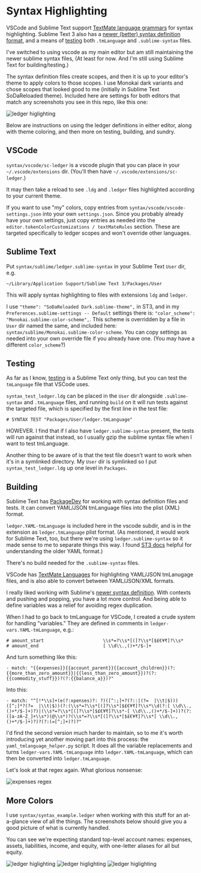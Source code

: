 # Syntax Highlighting

VSCode and Sublime Text support [TextMate language grammars][1] for
syntax highlighting. Sublime Text 3 also has a [newer (better) syntax
definition format][2], and a means of [testing][3] both `.tmLanguage`
and `.sublime-syntax` files.

I've switched to using vscode as my main editor but am still maintaining
the newer sublime syntax files, (At least for now. And I'm still using
Sublime Text for building/testing.)

The syntax definition files create scopes, and then it is up to your
editor's theme to apply colors to those scopes. I use Monokai dark
variants and chose scopes that looked good to me (initially in Sublime
Text SoDaReloaded theme). Included here are settings for both editors
that match any screenshots you see in this repo, like this one:

![ledger higlighting](../docs/images/ledger-syntax-highlighting-0.png)

Below are instructions on using the ledger definitions in either editor,
along with theme coloring, and then more on testing, building, and
sundry.

## VSCode

`syntax/vscode/sc-ledger` is a vscode plugin that you can place in your
`~/.vscode/extensions` dir. (You'll then have
`~/.vscode/extensions/sc-ledger`.)

It may then take a reload to see `.ldg` and `.ledger` files highlighted
according to your current theme.

If you want to use "my" colors, copy entries from
`syntax/vscode/vscode-settings.json` into your own `settings.json`.
Since you probably already have your own settings, just copy entries as
needed into the `editor.tokenColorCustomizations / textMateRules`
section. These are targeted specifically to ledger scopes and won't
override other languages.

## Sublime Text

Put `syntax/sublime/ledger.sublime-syntax` in your Sublime Text `User`
dir, e.g.

    ~/Library/Application Support/Sublime Text 3/Packages/User

This will apply syntax highlighting to files with extensions `ldg` and
`ledger`.

I use `"theme": "SoDaReloaded Dark.sublime-theme",` in ST3, and in my
`Preferences.sublime-settings -- Default` settings there is:
`"color_scheme": "Monokai.sublime-color-scheme",`. This scheme is
overridden by a file in `User` dir named the same, and included here:
`syntax/sublime/Monokai.sublime-color-scheme`. You can copy settings as
needed into your own override file if you already have one. (You may
have a different `color_scheme`?)

## Testing

As far as I know, [testing][3] is a Sublime Text only thing, but you can
test the `tmLanguage` file that VSCode uses.

`syntax_test_ledger.ldg` can be placed in the `User` dir alongside
`.sublime-syntax` and `.tmLanguage` files, and running `build` on it
will run tests against the targeted file, which is specified by the
first line in the test file:

    # SYNTAX TEST "Packages/User/ledger.tmLanguage"

HOWEVER. I find that if I also have `ledger.sublime-syntax` present, the
tests will run against that instead, so I usually gzip the sublime
syntax file when I want to test tmLanguage.

Another thing to be aware of is that the test file doesn't want to work
when it's in a symlinked directory. My `User` dir is symlinked so I put
`syntax_test_ledger.ldg` up one level in `Packages`.

## Building

Sublime Text has [PackageDev][4] for working with syntax definition
files and tests. It can convert YAML/JSON tmLanguage files into the
plist (XML) format.

`ledger.YAML-tmLanguage` is included here in the vscode subdir, and is
in the extension as `ledger.tmLanguage` plist format. (As mentioned, it
would work for Sublime Text, too, but there we're using
`ledger.sublime-syntax` so it made sense to me to separate things this
way. I found [ST3 docs][4] helpful for understanding the older YAML
format.)

There's no build needed for the `.sublime-syntax` files.

VSCode has [TextMate Languages][6] for highlighting YAML/JSON tmLanugage
files, and is also able to convert between YAML/JSON/XML formats.

I really liked working with Sublime's [newer syntax definition][2]. With
contexts and pushing and popping, you have a lot more control. And being
able to define variables was a relief for avoiding regex duplication.

When I had to go back to tmLanguage for VSCode, I created a crude system
for handling "variables." They are defined in comments in
`ledger-vars.YAML-tmLanguage`, e.g.:

    # amount_start                      \\s*=?\\s*[(]?\\s*[$£€¥₹]?\\s*
    # amount_end                        [ \\d\\.,()+*/$-]+

And turn something like this:

    - match: "{{expenses}}{{account_parent}}{{account_children}}(?:{{more_than_zero_amount}}|{{less_than_zero_amount}})?(?:{{commodity_stuff}})?(?:{{balance_a}})?"

Into this:

    - match: "^[!*\\s]+(e(?:xpenses)?: ?)([^:;]+?(?::|(?=  |\\t|$)))([^;]*?(?=  |\\t|$))(?:(\\s*=?\\s*[(]?\\s*[$£€¥₹]?\\s*\\d(?:[ \\d\\.,()+*/$-]+)?)|(\\s*=?\\s*[(]?\\s*[$£€¥₹]?\\s*-[ \\d\\.,()+*/$-]+))?(?:([a-zA-Z_]+\\s*)(@\\s*)?(\\s*=?\\s*[(]?\\s*[$£€¥₹]?\\s*[ \\d\\.,()+*/$-]+)?)?(?:(=[^;]+)?)?"

I'd find the second version much harder to maintain, so to me it's worth
introducing yet another moving part into this process: the
`yaml_tmlanguage_helper.py` script. It does all the variable
replacements and turns `ledger-vars.YAML-tmLanguage` into
`ledger.YAML-tmLanguage`, which can then be converted into
`ledger.tmLanguage`.

Let's look at that regex again. What glorious nonsense:

![expenses regex](../docs/images/ledger-expenses-regex.png)

## More Colors

I use `syntax/syntax_example.ledger` when working with this stuff for an
at-a-glance view of all the things. The screenshots below should give
you a good picture of what is currently handled.

You can see we're expecting standard top-level account names: expenses,
assets, liabilities, income, and equity, with one-letter aliases for all
but equity.

![ledger higlighting](../docs/images/ledger-syntax-highlighting-1.png)
![ledger higlighting](../docs/images/ledger-syntax-highlighting-2.png)
![ledger higlighting](../docs/images/ledger-syntax-highlighting-3.png)

[1]: https://macromates.com/manual/en/language_grammars
[2]: https://www.sublimetext.com/docs/3/syntax.html
[3]: https://www.sublimetext.com/docs/3/syntax.html#testing
[4]: http://docs.sublimetext.info/en/latest/extensibility/syntaxdefs.html
[5]: https://github.com/SublimeText/PackageDev
[6]: https://github.com/Togusa09/vscode-tmlanguage
